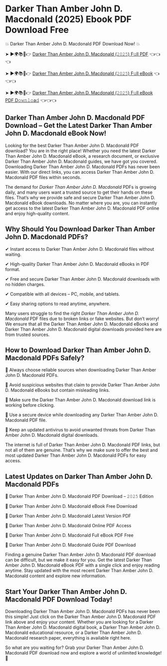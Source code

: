 # Darker Than Amber John D. Macdonald (2025) Ebook PDF Download Free

💥 Darker Than Amber John D. Macdonald PDF Download Now! 💥

➤ ►🌍📚📱👉 [Darker Than Amber John D. Macdonald (𝟸𝟶𝟸𝟻) F𝚞ll PDF](https://getpdf.xyz/darker-than-amber-john-d.-macdonald) 👈👈👈


➤ ►🌍📚📱👉 [Darker Than Amber John D. Macdonald (𝟸𝟶𝟸𝟻) F𝚞ll eBook](https://getpdf.xyz/darker-than-amber-john-d.-macdonald) 👈👈👈


➤ ►🌍📚📱👉 [Darker Than Amber John D. Macdonald (𝟸𝟶𝟸𝟻) F𝚞ll eBook PDF D𝚘𝚠𝚗𝚕𝚘a𝚍](https://getpdf.xyz/darker-than-amber-john-d.-macdonald) 👈👈👈


## Darker Than Amber John D. Macdonald PDF Download – Get the Latest Darker Than Amber John D. Macdonald eBook Now!

Looking for the best Darker Than Amber John D. Macdonald PDF download? You are in the right place! Whether you need the latest Darker Than Amber John D. Macdonald eBook, a research document, or exclusive Darker Than Amber John D. Macdonald guides, we have got you covered. Downloading Darker Than Amber John D. Macdonald PDFs has never been easier. With our direct links, you can access Darker Than Amber John D. Macdonald PDF files within seconds.

The demand for *Darker Than Amber John D. Macdonald* PDFs is growing daily, and many users want a trusted source to get their hands on these files. That’s why we provide safe and secure Darker Than Amber John D. Macdonald eBook downloads. No matter where you are, you can instantly get access to the latest Darker Than Amber John D. Macdonald PDF online and enjoy high-quality content.

## Why Should You Download Darker Than Amber John D. Macdonald PDFs?

✔ Instant access to Darker Than Amber John D. Macdonald files without waiting.

✔ High-quality Darker Than Amber John D. Macdonald eBooks in PDF format.

✔ Free and secure Darker Than Amber John D. Macdonald downloads with no hidden charges.

✔ Compatible with all devices – PC, mobile, and tablets.

✔ Easy sharing options to read anytime, anywhere.

Many users struggle to find the right *Darker Than Amber John D. Macdonald* PDF files due to broken links or fake websites. But don’t worry! We ensure that all the Darker Than Amber John D. Macdonald eBooks and Darker Than Amber John D. Macdonald digital downloads provided here are from trusted sources.

## How to Download Darker Than Amber John D. Macdonald PDFs Safely?

📌 Always choose reliable sources when downloading Darker Than Amber John D. Macdonald PDFs.

📌 Avoid suspicious websites that claim to provide Darker Than Amber John D. Macdonald eBooks but contain misleading links.

📌 Make sure the Darker Than Amber John D. Macdonald download link is working before clicking.

📌 Use a secure device while downloading any Darker Than Amber John D. Macdonald PDF file.

📌 Keep an updated antivirus to avoid unwanted threats from Darker Than Amber John D. Macdonald digital downloads.

The internet is full of Darker Than Amber John D. Macdonald PDF links, but not all of them are genuine. That’s why we make sure to offer the best and most updated Darker Than Amber John D. Macdonald PDFs for easy access.

## Latest Updates on Darker Than Amber John D. Macdonald PDFs

🔹 Darker Than Amber John D. Macdonald PDF Download – 𝟸𝟶𝟸𝟻 Edition

🔹 Darker Than Amber John D. Macdonald eBook Free Download

🔹 Darker Than Amber John D. Macdonald Latest Version PDF

🔹 Darker Than Amber John D. Macdonald Online PDF Access

🔹 Darker Than Amber John D. Macdonald Full eBook PDF Free

🔹 Darker Than Amber John D. Macdonald Guide PDF Download

Finding a genuine Darker Than Amber John D. Macdonald PDF download can be difficult, but we make it easy for you. Get the latest Darker Than Amber John D. Macdonald eBook PDF with a single click and enjoy reading anytime. Stay updated with the most recent Darker Than Amber John D. Macdonald content and explore new information.

## Start Your Darker Than Amber John D. Macdonald PDF Download Today!

Downloading Darker Than Amber John D. Macdonald PDFs has never been this simple! Just click on the Darker Than Amber John D. Macdonald PDF link above and enjoy your content. Whether you are looking for a Darker Than Amber John D. Macdonald digital book, a Darker Than Amber John D. Macdonald educational resource, or a Darker Than Amber John D. Macdonald research paper, everything is available right here.

So what are you waiting for? Grab your Darker Than Amber John D. Macdonald PDF download now and explore a world of unlimited knowledge! 🚀